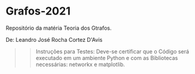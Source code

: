 # Grafos-2021
Repositório da matéria Teoria dos Gtrafos.

De: Leandro José Rocha Cortez D'Avis

>> Instruções para Testes:
  >> Deve-se certificar que o Código será executado em um ambiente Python e com as Bibliotecas necessárias: networkx e matplotlib. 
